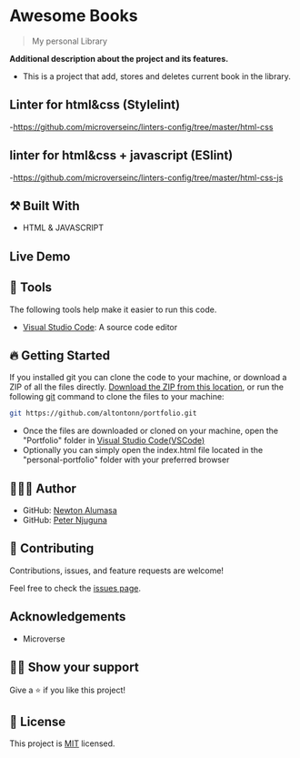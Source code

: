 

# Awesome Books

> My personal Library

**Additional description about the project and its features.**
- This is a project that add, stores and deletes current book in the library. 

## Linter for html&css (Stylelint)
-https://github.com/microverseinc/linters-config/tree/master/html-css

## linter for html&css + javascript (ESlint)
-https://github.com/microverseinc/linters-config/tree/master/html-css-js

## ⚒️ Built With

- HTML & JAVASCRIPT

## Live Demo


## 🧰 Tools

The following tools help make it easier to run this code.

- [Visual Studio Code](https://code.visualstudio.com/): A source code editor

## 🔥 Getting Started

If you installed git you can clone the code to your machine, or download a ZIP of all the files directly.
[Download the ZIP from this location](https://github.com/altontonn/library/archive/refs/heads/main.zip), or run the following [git](https://git-scm.com/downloads) command to clone the files to your machine:

```bash
git https://github.com/altontonn/portfolio.git
```

- Once the files are downloaded or cloned on your machine, open the "Portfolio" folder in [Visual Studio Code(VSCode)](https://code.visualstudio.com/)
- Optionally you can simply open the index.html file located in the "personal-portfolio" folder with your preferred browser

## 🙎🏾‍♂️ Author

- GitHub: [Newton Alumasa](https://github.com/altontonn)
- GitHub: [Peter Njuguna](https://github.com/peterboro)

## 🤝 Contributing

Contributions, issues, and feature requests are welcome!

Feel free to check the [issues page](https://github.com/altontonn/library/issues).

## Acknowledgements

- Microverse

## 👊🏾 Show your support

Give a ⭐️ if you like this project!

## 📝 License

This project is [MIT](./LICENSE) licensed.
